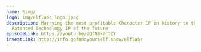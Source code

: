 ```yaml
---
name: Eimg/
logo: img/elflabs_logo.jpeg
description: Marrying the most profitable Character IP in history to the
  Patented Technology IP of the future
episodeLink: https://youtu.be/zQfN8kzcIZY
investLink: http://info.gofundyourself.show/elflabs
---
```

